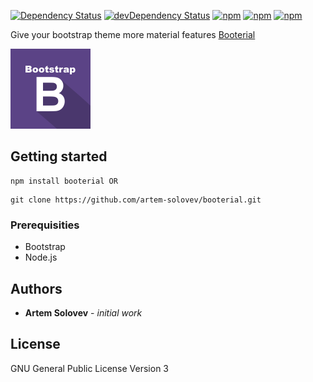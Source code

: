 <a href="https://david-dm.org/artem-solovev/booterial" target="_blank"><img src="https://david-dm.org/artem-solovev/booterial.svg" alt="Dependency Status" /></a>
<a href="https://david-dm.org/artem-solovev/booterial/?type=dev" target="_blank"><img src="https://david-dm.org/artem-solovev/booterial/dev-status.svg" alt="devDependency Status" /></a>
[![npm](https://img.shields.io/npm/dt/booterial.svg?style=flat-square)]()
[![npm](https://img.shields.io/npm/v/booterial.svg?style=flat-square)]()
[![npm](https://img.shields.io/npm/l/booterial.svg?style=flat-square)]()

Give your bootstrap theme more material features [Booterial](https://www.npmjs.com/package/bootearial)


![Booterial Icon](logo.png)

## Getting started
```
npm install booterial OR 
```

```
git clone https://github.com/artem-solovev/booterial.git
```

### Prerequisities
* Bootstrap
* Node.js

## Authors
* **Artem Solovev** - *initial work*

## License
GNU General Public License Version 3
